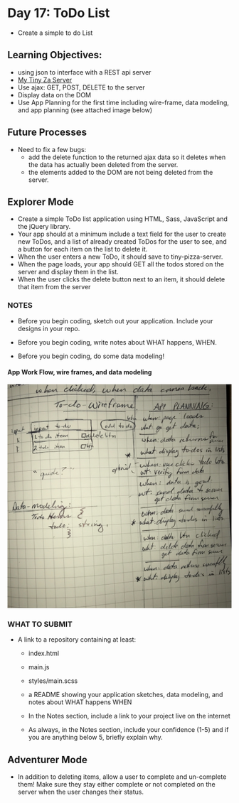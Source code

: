# Day 17: ToDo List
* Create a simple to do List


## Learning Objectives:
* using json to interface with a REST api server
* [My Tiny Za Server](http://tiny-za-server.herokuapp.com/collections/joebum)
* Use ajax: GET, POST, DELETE to the server
* Display data on the DOM
* Use App Planning for the first time including wire-frame, data modeling, and app planning (see attached image below)

## Future Processes
* Need to fix a few bugs:
  * add the delete function to the returned ajax data so it deletes when the data has actually been deleted from the server.
  * the elements added to the DOM are not being deleted from the server.

## Explorer Mode

* Create a simple ToDo list application using HTML, Sass, JavaScript and the jQuery library.
* Your app should at a minimum include a text field for the user to create new ToDos, and a list of already created ToDos for the user to see, and a button for each item on the list to delete it.
* When the user enters a new ToDo, it should save to tiny-pizza-server.
* When the page loads, your app should GET all the todos stored on the server and display them in the list.
* When the user clicks the delete button next to an item, it should delete that item from the server

### NOTES
* Before you begin coding, sketch out your application. Include your designs in your repo.

* Before you begin coding, write notes about WHAT happens, WHEN.
* Before you begin coding, do some data modeling!

#### App Work Flow, wire frames, and data modeling

![alt text](images/IMG_0173.JPG.jpeg "App work flow")

### WHAT TO SUBMIT

* A link to a repository containing at least:
  * index.html
  * main.js
  * styles/main.scss
  * a README showing your application sketches, data modeling, and notes about WHAT happens WHEN

  * In the Notes section, include a link to your project live on the internet
  * As always, in the Notes section, include your confidence (1-5) and if you are anything below 5, briefly explain why.

## Adventurer Mode

* In addition to deleting items, allow a user to complete and un-complete them! Make sure they stay either complete or not completed on the server when the user changes their status.
